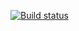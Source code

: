 [![Build status](https://ci.appveyor.com/api/projects/status/16k8lbs9el6xmmoi?svg=true)](https://ci.appveyor.com/project/Lis/postmanecho)